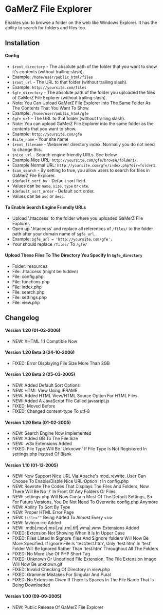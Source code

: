 # GaMerZ File Explorer

Enables you to browse a folder on the web like Windows Explorer. It has the ability to search for folders and files too.

## Installation

#### Config
* `$root_directory` - The absolute path of the folder that you want to show it's contents (without trailing slash).
 * Example: `/home/user/public_html/files`
* `$root_url` - The URL to that folder (without trailing slash).
 * Example: `http://yoursite.com/files`
* `$gfe_directory` - The absolute path of the folder you uploaded the files of GaMerZ File Explorer (without trailing slash).
 * Note: You Can Upload GaMerZ File Explorer Into The Same Folder As The Contents That You Want To Show.
 * Example: `/home/user/public_html/gfe`
* `$gfe_url` - The URL to that folder (without trailing slash).
 * Note: You can upload GaMerZ File Explorer into the same folder as the contents that you want to show.
 * Example: `http://yoursite.com/gfe`
* `$site_name` - Your site name
* `$root_filename` - Webserver directory index. Normally you do not need to change this.
* `$nice_url` - Search engine friendly URLs. See below.
 * Example Nice URL: `http://yoursite.com/gfe/browse/folder1/`.
 * Example Normal URL: `http://yoursite.com/gfe/index.php?dir=folder1`.
* `$can_search` - By setting to true, you allow users to search for files in GaMerZ File Explorer.
* `$default_sort_by` - Default sort field.
 * Values can be `name`, `size`, `type` or `date`.
* `$default_sort_order` - Default sort order.
 * Values can be `asc` or `desc`.

#### To Enable Search Engine Friendly URLs
* Upload '.htaccess' to the folder where you uploaded GaMerZ File Explorer.
* Open up '.htaccess' and replace all references of `/files/` to the folder path after your domain name of `$gfe_url`.
* Example: `$gfe_url = 'http://yoursite.com/gfe';`
* Your should replace `/files/` To `/gfe/`

#### Upload These Files To The Directory You Specify In `$gfe_directory`
* Folder: resources
* File: .htaccess (might be hidden)
* File: config.php
* File: functions.php
* File: index.php
* File: search.php
* File: settings.php
* File: view.php

## Changelog

#### Version 1.20 (01-02-2006)
* NEW: XHTML 1.1 Comptible Now

#### Version 1.20 Beta 3 (24-10-2006)
* FIXED: Error Displaying File Size More Than 2GB

#### Version 1.20 Beta 2 (25-03-2005)
* NEW: Added Default Sort Options
* NEW: HTML View Using IFRAME
* NEW: Added HTML View/HTML Source Option For HTML Files
* NEW: Added A JavaScript File Called javasript.js
* FIXED: Moved <style></style> Before </head>
* FIXED: Changed content-type To utf-8

#### Version 1.20 Beta (01-02-2005)
* NEW: Search Engine Now Implemented
* NEW: Added GB To The File Size
* NEW: .w3x Extensions Added
* FIXED: File Type Will Be 'Unknown' If File Type Is Not Registered In settings.php Instead Of Blank

#### Version 1.10 (01-12-2005)
* NEW: Now Support Nice URL Via Apache's mod_rewrite. User Can Choose To Enable/Disble Nice URL Option It In config.php
* NEW: Rewrote The Codes That Displays The Files And Folders, Now There Will Be No '/' In Front Of Any Folders Or Files
* NEW: settings.php Will Now Contain Most Of The Default Settings, So For Future Versions, You Do Not Need To Overwrite config.php Anymore
* NEW: Ability To Sort By Type
* NEW: Proper HTML Error Page
* NEW: `title=""` Being Added To Almost Every `<td>`
* NEW: favicon.ico Added
* NEW: .mdb|.mov|.msi|.ra|.rm|.tif|.wma|.wmv Extensions Added
* FIXED: Extension Not Showing When It Is In Upper Case
* FIXED: Files Listed In $ignore_files And $ignore_folders Will Now Be More Specified. If Ignore File Is 'test/test.htm', Only 'test.htm' In 'test' Folder Will Be Ignored Rather Than 'test.htm' Throughout All The Folders
* FIXED: No More Use Of PHP Short Tag
* FIXED: Unknown Or Undefined File Extension, The File Extension Image Will Now Be unknown.gif
* FIXED: Invalid Checking Of Directory in view.php
* FIXED: Grammer Mistakes For Singular And Pural
* FIXED: No Extension Given If There Is Spaces In The File Name That Is Being Downloaded

#### Version 1.00 (09-09-2005)
* NEW: Public Release Of GaMerZ File Explorer
